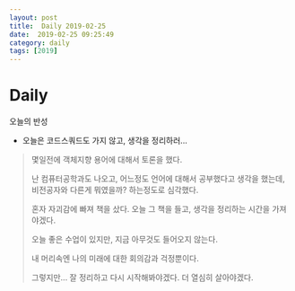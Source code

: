 ```yaml
---
layout: post
title:  Daily 2019-02-25
date:  2019-02-25 09:25:49
category: daily
tags: [2019]
---
```


# Daily

오늘의 반성

- 오늘은 코드스쿼드도 가지 않고, 생각을 정리하러...

> 몇일전에 객체지향 용어에 대해서 토론을 했다.
>
> 난 컴퓨터공학과도 나오고, 어느정도 언어에 대해서 공부했다고 생각을 했는데, 비전공자와 다른게 뭐였을까? 하는정도로 심각했다.
>
> 혼자 자괴감에 빠져 책을 샀다. 오늘 그 책을 들고, 생각을 정리하는 시간을 가져야겠다.
>
> 오늘 좋은 수업이 있지만, 지금 아무것도 들어오지 않는다.
>
> 내 머리속엔 나의 미래에 대한 회의감과 걱정뿐이다.
>
> 그렇지만... 잘 정리하고 다시 시작해봐야겠다. 더 열심히 살아야겠다.

